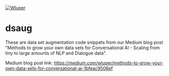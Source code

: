 [![Wluper](https://wluper.com/content/themes/main/static/gfx/wluperlogo.png)](https://wluper.com/)     

# dsaug
These are data set augmentation code snippets from our Medium blog post "Methods to grow your own data sets for Conversational AI - Scaling from tiny to large amounts of NLP and Dialogue data".

Medium blog post link:
https://medium.com/wluper/methods-to-grow-your-own-data-sets-for-conversational-ai-1bfeac9508ef
